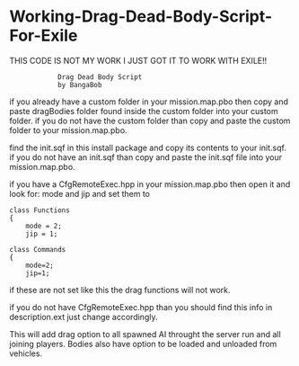 # Working-Drag-Dead-Body-Script-For-Exile

THIS CODE IS NOT MY WORK I JUST GOT IT TO WORK WITH EXILE!! 

				Drag Dead Body Script
				by BangaBob

if you already have a custom folder in your mission.map.pbo then copy and paste dragBodies folder found inside the custom folder into your custom folder.
if you do not have the custom folder than copy and paste the custom folder to your mission.map.pbo.

find the init.sqf in this install package and copy its contents to your init.sqf.
if you do not have an init.sqf than copy and paste the init.sqf file into your mission.map.pbo.

if you have a CfgRemoteExec.hpp in your mission.map.pbo then open it and look for: mode and jip and set them to 

	class Functions
	{
		mode = 2;
		jip = 1;

	class Commands
	{
		mode=2;
		jip=1;

if these are not set like this the drag functions will not work.

if you do not have CfgRemoteExec.hpp than you should find this info in description.ext just change accordingly.

This will add drag option to all spawned AI throught the server run and all joining players.
Bodies also have option to be loaded and unloaded from vehicles.
